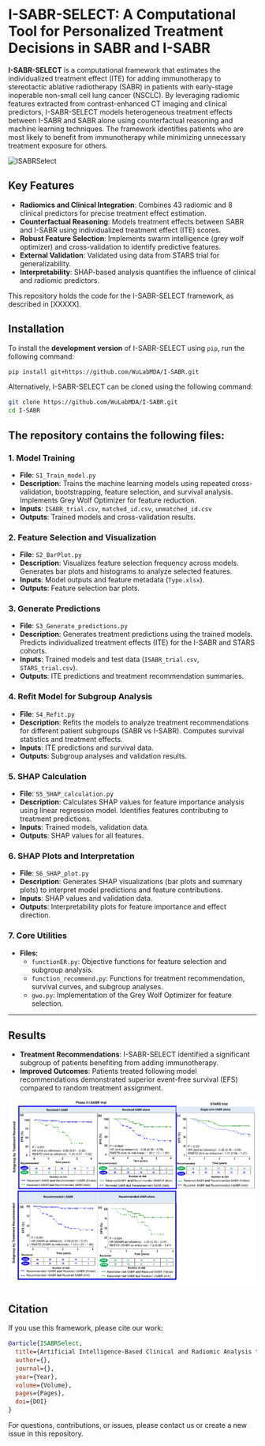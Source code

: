 # I-SABR-SELECT: A Computational Tool for Personalized Treatment Decisions in SABR and I-SABR

**I-SABR-SELECT** is a computational framework that estimates the individualized treatment effect (ITE) for adding immunotherapy to stereotactic ablative radiotherapy (SABR) in patients with early-stage inoperable non-small cell lung cancer (NSCLC). By leveraging radiomic features extracted from contrast-enhanced CT imaging and clinical predictors, I-SABR-SELECT models heterogeneous treatment effects between I-SABR and SABR alone using counterfactual reasoning and machine learning techniques. The framework identifies patients who are most likely to benefit from immunotherapy while minimizing unnecessary treatment exposure for others.

![ISABRSelect](./Assests/Fig_1.jpg)

## Key Features
- **Radiomics and Clinical Integration**: Combines 43 radiomic and 8 clinical predictors for precise treatment effect estimation.
- **Counterfactual Reasoning**: Models treatment effects between SABR and I-SABR using individualized treatment effect (ITE) scores.
- **Robust Feature Selection**: Implements swarm intelligence (grey wolf optimizer) and cross-validation to identify predictive features.
- **External Validation**: Validated using data from STARS trial for generalizability.
- **Interpretability**: SHAP-based analysis quantifies the influence of clinical and radiomic predictors.

This repository holds the code for the I-SABR-SELECT framework, as described in [XXXXX]. 

## Installation
To install the **development version** of I-SABR-SELECT using `pip`, run the following command:

```bash
pip install git+https://github.com/WuLabMDA/I-SABR.git
```
Alternatively, I-SABR-SELECT can be cloned using the following command:

```bash
git clone https://github.com/WuLabMDA/I-SABR.git
cd I-SABR
```

## The repository contains the following files:

### 1. **Model Training**
- **File**: `S1_Train_model.py`  
- **Description**: Trains the machine learning models using repeated cross-validation, bootstrapping, feature selection, and survival analysis. Implements Grey Wolf Optimizer for feature reduction.  
- **Inputs**: `ISABR_trial.csv`, `matched_id.csv`, `unmatched_id.csv`  
- **Outputs**: Trained models and cross-validation results.

### 2. **Feature Selection and Visualization**
- **File**: `S2_BarPlot.py`  
- **Description**: Visualizes feature selection frequency across models. Generates bar plots and histograms to analyze selected features.  
- **Inputs**: Model outputs and feature metadata (`Type.xlsx`).  
- **Outputs**: Feature selection bar plots.

### 3. **Generate Predictions**
- **File**: `S3_Generate_predictions.py`  
- **Description**: Generates treatment predictions using the trained models. Predicts individualized treatment effects (ITE) for the I-SABR and STARS cohorts.  
- **Inputs**: Trained models and test data (`ISABR_trial.csv`, `STARS_trial.csv`).  
- **Outputs**: ITE predictions and treatment recommendation summaries.

### 4. **Refit Model for Subgroup Analysis**
- **File**: `S4_Refit.py`  
- **Description**: Refits the models to analyze treatment recommendations for different patient subgroups (SABR vs I-SABR). Computes survival statistics and treatment effects.  
- **Inputs**: ITE predictions and survival data.  
- **Outputs**: Subgroup analyses and validation results.

### 5. **SHAP Calculation**
- **File**: `S5_SHAP_calculation.py`  
- **Description**: Calculates SHAP values for feature importance analysis using linear regression model. Identifies features contributing to treatment predictions.  
- **Inputs**: Trained models, validation data.  
- **Outputs**: SHAP values for all features.

### 6. **SHAP Plots and Interpretation**
- **File**: `S6_SHAP_plot.py`  
- **Description**: Generates SHAP visualizations (bar plots and summary plots) to interpret model predictions and feature contributions.  
- **Inputs**: SHAP values and validation data.  
- **Outputs**: Interpretability plots for feature importance and effect direction.

### 7. **Core Utilities**
- **Files**:  
   - `functionER.py`: Objective functions for feature selection and subgroup analysis.  
   - `function_recommend.py`: Functions for treatment recommendation, survival curves, and subgroup analyses.  
   - `gwo.py`: Implementation of the Grey Wolf Optimizer for feature selection.  

---

## Results
- **Treatment Recommendations**: I-SABR-SELECT identified a significant subgroup of patients benefiting from adding immunotherapy.
- **Improved Outcomes**: Patients treated following model recommendations demonstrated superior event-free survival (EFS) compared to random treatment assignment.
  
![ISABRSelect](./Assests/Fig_2.jpg)

## Citation
If you use this framework, please cite our work:

```bibtex
@article{ISABRSelect,
  title={Artificial Intelligence-Based Clinical and Radiomic Analysis to Optimize Patient Selection for Combined Immunotherapy and SABR in Early-Stage NSCLC – Secondary Analysis of the I-SABR Randomized Controlled Trial},
  author={},
  journal={},
  year={Year},
  volume={Volume},
  pages={Pages},
  doi={DOI}
}
```

For questions, contributions, or issues, please contact us or create a new issue in this repository.
